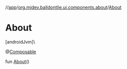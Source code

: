 //[app](../../index.md)/[org.mjdev.balldontlie.ui.components.about](index.md)/[About](-about.md)

# About

[androidJvm]\

@[Composable](https://developer.android.com/reference/kotlin/androidx/compose/runtime/Composable.html)

fun [About](-about.md)()
